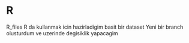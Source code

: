 # R
R_files
R da kullanmak icin hazirladigim basit bir dataset
Yeni bir branch olusturdum ve uzerinde degisiklik yapacagim
